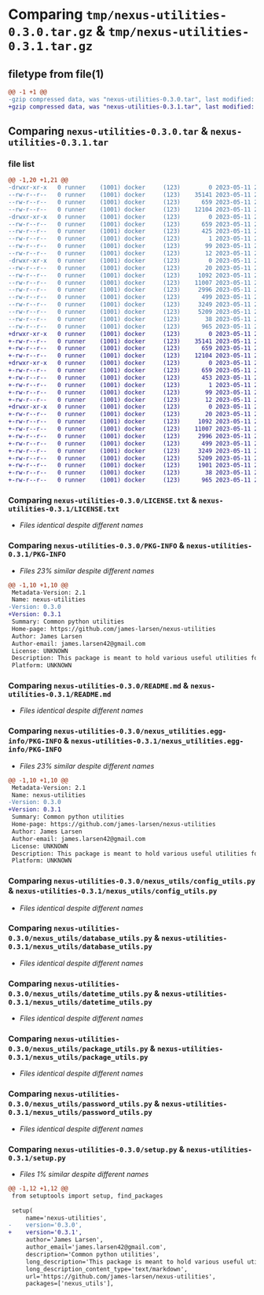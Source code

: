 # Comparing `tmp/nexus-utilities-0.3.0.tar.gz` & `tmp/nexus-utilities-0.3.1.tar.gz`

## filetype from file(1)

```diff
@@ -1 +1 @@
-gzip compressed data, was "nexus-utilities-0.3.0.tar", last modified: Thu May 11 20:59:28 2023, max compression
+gzip compressed data, was "nexus-utilities-0.3.1.tar", last modified: Thu May 11 21:06:46 2023, max compression
```

## Comparing `nexus-utilities-0.3.0.tar` & `nexus-utilities-0.3.1.tar`

### file list

```diff
@@ -1,20 +1,21 @@
-drwxr-xr-x   0 runner    (1001) docker     (123)        0 2023-05-11 20:59:28.044417 nexus-utilities-0.3.0/
--rw-r--r--   0 runner    (1001) docker     (123)    35141 2023-05-11 20:59:14.000000 nexus-utilities-0.3.0/LICENSE.txt
--rw-r--r--   0 runner    (1001) docker     (123)      659 2023-05-11 20:59:28.044417 nexus-utilities-0.3.0/PKG-INFO
--rw-r--r--   0 runner    (1001) docker     (123)    12104 2023-05-11 20:59:14.000000 nexus-utilities-0.3.0/README.md
-drwxr-xr-x   0 runner    (1001) docker     (123)        0 2023-05-11 20:59:28.044417 nexus-utilities-0.3.0/nexus_utilities.egg-info/
--rw-r--r--   0 runner    (1001) docker     (123)      659 2023-05-11 20:59:27.000000 nexus-utilities-0.3.0/nexus_utilities.egg-info/PKG-INFO
--rw-r--r--   0 runner    (1001) docker     (123)      425 2023-05-11 20:59:28.000000 nexus-utilities-0.3.0/nexus_utilities.egg-info/SOURCES.txt
--rw-r--r--   0 runner    (1001) docker     (123)        1 2023-05-11 20:59:27.000000 nexus-utilities-0.3.0/nexus_utilities.egg-info/dependency_links.txt
--rw-r--r--   0 runner    (1001) docker     (123)       99 2023-05-11 20:59:27.000000 nexus-utilities-0.3.0/nexus_utilities.egg-info/requires.txt
--rw-r--r--   0 runner    (1001) docker     (123)       12 2023-05-11 20:59:27.000000 nexus-utilities-0.3.0/nexus_utilities.egg-info/top_level.txt
-drwxr-xr-x   0 runner    (1001) docker     (123)        0 2023-05-11 20:59:28.044417 nexus-utilities-0.3.0/nexus_utils/
--rw-r--r--   0 runner    (1001) docker     (123)       20 2023-05-11 20:59:14.000000 nexus-utilities-0.3.0/nexus_utils/__init__.py
--rw-r--r--   0 runner    (1001) docker     (123)     1092 2023-05-11 20:59:14.000000 nexus-utilities-0.3.0/nexus_utils/config_utils.py
--rw-r--r--   0 runner    (1001) docker     (123)    11007 2023-05-11 20:59:14.000000 nexus-utilities-0.3.0/nexus_utils/database_utils.py
--rw-r--r--   0 runner    (1001) docker     (123)     2996 2023-05-11 20:59:14.000000 nexus-utilities-0.3.0/nexus_utils/datetime_utils.py
--rw-r--r--   0 runner    (1001) docker     (123)      499 2023-05-11 20:59:14.000000 nexus-utilities-0.3.0/nexus_utils/flatfile_utils.py
--rw-r--r--   0 runner    (1001) docker     (123)     3249 2023-05-11 20:59:14.000000 nexus-utilities-0.3.0/nexus_utils/package_utils.py
--rw-r--r--   0 runner    (1001) docker     (123)     5209 2023-05-11 20:59:14.000000 nexus-utilities-0.3.0/nexus_utils/password_utils.py
--rw-r--r--   0 runner    (1001) docker     (123)       38 2023-05-11 20:59:28.044417 nexus-utilities-0.3.0/setup.cfg
--rw-r--r--   0 runner    (1001) docker     (123)      965 2023-05-11 20:59:14.000000 nexus-utilities-0.3.0/setup.py
+drwxr-xr-x   0 runner    (1001) docker     (123)        0 2023-05-11 21:06:46.907196 nexus-utilities-0.3.1/
+-rw-r--r--   0 runner    (1001) docker     (123)    35141 2023-05-11 21:06:33.000000 nexus-utilities-0.3.1/LICENSE.txt
+-rw-r--r--   0 runner    (1001) docker     (123)      659 2023-05-11 21:06:46.907196 nexus-utilities-0.3.1/PKG-INFO
+-rw-r--r--   0 runner    (1001) docker     (123)    12104 2023-05-11 21:06:33.000000 nexus-utilities-0.3.1/README.md
+drwxr-xr-x   0 runner    (1001) docker     (123)        0 2023-05-11 21:06:46.907196 nexus-utilities-0.3.1/nexus_utilities.egg-info/
+-rw-r--r--   0 runner    (1001) docker     (123)      659 2023-05-11 21:06:46.000000 nexus-utilities-0.3.1/nexus_utilities.egg-info/PKG-INFO
+-rw-r--r--   0 runner    (1001) docker     (123)      453 2023-05-11 21:06:46.000000 nexus-utilities-0.3.1/nexus_utilities.egg-info/SOURCES.txt
+-rw-r--r--   0 runner    (1001) docker     (123)        1 2023-05-11 21:06:46.000000 nexus-utilities-0.3.1/nexus_utilities.egg-info/dependency_links.txt
+-rw-r--r--   0 runner    (1001) docker     (123)       99 2023-05-11 21:06:46.000000 nexus-utilities-0.3.1/nexus_utilities.egg-info/requires.txt
+-rw-r--r--   0 runner    (1001) docker     (123)       12 2023-05-11 21:06:46.000000 nexus-utilities-0.3.1/nexus_utilities.egg-info/top_level.txt
+drwxr-xr-x   0 runner    (1001) docker     (123)        0 2023-05-11 21:06:46.907196 nexus-utilities-0.3.1/nexus_utils/
+-rw-r--r--   0 runner    (1001) docker     (123)       20 2023-05-11 21:06:33.000000 nexus-utilities-0.3.1/nexus_utils/__init__.py
+-rw-r--r--   0 runner    (1001) docker     (123)     1092 2023-05-11 21:06:33.000000 nexus-utilities-0.3.1/nexus_utils/config_utils.py
+-rw-r--r--   0 runner    (1001) docker     (123)    11007 2023-05-11 21:06:33.000000 nexus-utilities-0.3.1/nexus_utils/database_utils.py
+-rw-r--r--   0 runner    (1001) docker     (123)     2996 2023-05-11 21:06:33.000000 nexus-utilities-0.3.1/nexus_utils/datetime_utils.py
+-rw-r--r--   0 runner    (1001) docker     (123)      499 2023-05-11 21:06:33.000000 nexus-utilities-0.3.1/nexus_utils/flatfile_utils.py
+-rw-r--r--   0 runner    (1001) docker     (123)     3249 2023-05-11 21:06:33.000000 nexus-utilities-0.3.1/nexus_utils/package_utils.py
+-rw-r--r--   0 runner    (1001) docker     (123)     5209 2023-05-11 21:06:33.000000 nexus-utilities-0.3.1/nexus_utils/password_utils.py
+-rw-r--r--   0 runner    (1001) docker     (123)     1901 2023-05-11 21:06:33.000000 nexus-utilities-0.3.1/nexus_utils/string_utils.py
+-rw-r--r--   0 runner    (1001) docker     (123)       38 2023-05-11 21:06:46.907196 nexus-utilities-0.3.1/setup.cfg
+-rw-r--r--   0 runner    (1001) docker     (123)      965 2023-05-11 21:06:33.000000 nexus-utilities-0.3.1/setup.py
```

### Comparing `nexus-utilities-0.3.0/LICENSE.txt` & `nexus-utilities-0.3.1/LICENSE.txt`

 * *Files identical despite different names*

### Comparing `nexus-utilities-0.3.0/PKG-INFO` & `nexus-utilities-0.3.1/PKG-INFO`

 * *Files 23% similar despite different names*

```diff
@@ -1,10 +1,10 @@
 Metadata-Version: 2.1
 Name: nexus-utilities
-Version: 0.3.0
+Version: 0.3.1
 Summary: Common python utilities
 Home-page: https://github.com/james-larsen/nexus-utilities
 Author: James Larsen
 Author-email: james.larsen42@gmail.com
 License: UNKNOWN
 Description: This package is meant to hold various useful utilities for functionality I find myself using across multiple projects.  I will try to keep this documentation updated as I expand the toolkit.
 Platform: UNKNOWN
```

### Comparing `nexus-utilities-0.3.0/README.md` & `nexus-utilities-0.3.1/README.md`

 * *Files identical despite different names*

### Comparing `nexus-utilities-0.3.0/nexus_utilities.egg-info/PKG-INFO` & `nexus-utilities-0.3.1/nexus_utilities.egg-info/PKG-INFO`

 * *Files 23% similar despite different names*

```diff
@@ -1,10 +1,10 @@
 Metadata-Version: 2.1
 Name: nexus-utilities
-Version: 0.3.0
+Version: 0.3.1
 Summary: Common python utilities
 Home-page: https://github.com/james-larsen/nexus-utilities
 Author: James Larsen
 Author-email: james.larsen42@gmail.com
 License: UNKNOWN
 Description: This package is meant to hold various useful utilities for functionality I find myself using across multiple projects.  I will try to keep this documentation updated as I expand the toolkit.
 Platform: UNKNOWN
```

### Comparing `nexus-utilities-0.3.0/nexus_utils/config_utils.py` & `nexus-utilities-0.3.1/nexus_utils/config_utils.py`

 * *Files identical despite different names*

### Comparing `nexus-utilities-0.3.0/nexus_utils/database_utils.py` & `nexus-utilities-0.3.1/nexus_utils/database_utils.py`

 * *Files identical despite different names*

### Comparing `nexus-utilities-0.3.0/nexus_utils/datetime_utils.py` & `nexus-utilities-0.3.1/nexus_utils/datetime_utils.py`

 * *Files identical despite different names*

### Comparing `nexus-utilities-0.3.0/nexus_utils/package_utils.py` & `nexus-utilities-0.3.1/nexus_utils/package_utils.py`

 * *Files identical despite different names*

### Comparing `nexus-utilities-0.3.0/nexus_utils/password_utils.py` & `nexus-utilities-0.3.1/nexus_utils/password_utils.py`

 * *Files identical despite different names*

### Comparing `nexus-utilities-0.3.0/setup.py` & `nexus-utilities-0.3.1/setup.py`

 * *Files 1% similar despite different names*

```diff
@@ -1,12 +1,12 @@
 from setuptools import setup, find_packages
 
 setup(
     name='nexus-utilities',
-    version='0.3.0',
+    version='0.3.1',
     author='James Larsen',
     author_email='james.larsen42@gmail.com',
     description='Common python utilities',
     long_description='This package is meant to hold various useful utilities for functionality I find myself using across multiple projects.  I will try to keep this documentation updated as I expand the toolkit.',
     long_description_content_type='text/markdown',
     url='https://github.com/james-larsen/nexus-utilities',
     packages=['nexus_utils'],
```

